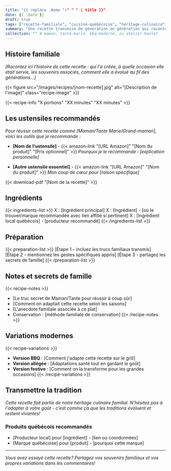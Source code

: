 ```yaml
---
title: "{{ replace .Name "-" " " | title }}"
date: {{ .Date }}
draft: true
tags: ["recette-familiale", "cuisine-québécoise", "héritage-culinaire"]
summary: "Une recette transmise de génération en génération qui raconte notre histoire familiale."
collection: "" # maman, tante-marie, bbq-moderne, ou atelier-boulet
---
```


## Histoire familiale

*[Racontez ici l'histoire de cette recette : qui l'a créée, à quelle occasion elle était servie, les souvenirs associés, comment elle a évolué au fil des générations...]*

<!--more-->

{{< figure src="/images/recipes/[nom-recette].jpg" alt="[Description de l'image]" class="recipe-image" >}}

{{< recipe-info "X portions" "XX minutes" "XX minutes" >}}

## Les ustensiles recommandés

*Pour réussir cette recette comme [Maman/Tante Marie/Grand-maman], voici les outils que je recommande :*

- **[Nom de l'ustensile]** - {{< amazon-link "[URL Amazon]" "[Nom du produit]" "[Prix optionnel]" >}}
  *Pourquoi je le recommande : [explication personnelle]*

- **[Autre ustensile essentiel]** - {{< amazon-link "[URL Amazon]" "[Nom du produit]" >}}
  *Mon coup de cœur pour [raison spécifique]*

{{< download-pdf "[Nom de la recette]" >}}

## Ingrédients

{{< ingredients-list >}}
X : [Ingrédient principal]
X : [Ingrédient] - [où le trouver/marque recommandée avec lien affilié si pertinent]
X : [Ingrédient local québécois] - [producteur recommandé]
{{< /ingredients-list >}}

## Préparation

{{< preparation-list >}}
[Étape 1 - incluez les trucs familiaux transmis]
[Étape 2 - mentionnez les gestes spécifiques appris]
[Étape 3 - partagez les secrets de famille]
{{< /preparation-list >}}

## Notes et secrets de famille

{{< recipe-notes >}}
- [Le truc secret de Maman/Tante pour réussir à coup sûr]
- [Comment on adaptait cette recette selon les saisons]
- [L'anecdote familiale associée à ce plat]
- Conservation : [méthode familiale de conservation]
{{< /recipe-notes >}}

## Variations modernes

{{< recipe-variations >}}
- **Version BBQ** : [Comment j'adapte cette recette sur le grill]
- **Version allégée** : [Adaptations santé tout en gardant le goût]
- **Version festive** : [Comment on la transforme pour les grandes occasions]
{{< /recipe-variations >}}

## Transmettre la tradition

*Cette recette fait partie de notre héritage culinaire familial. N'hésitez pas à l'adapter à votre goût - c'est comme ça que les traditions évoluent et restent vivantes!*

### Produits québécois recommandés
- [Producteur local] pour [ingrédient] - [lien ou coordonnées]
- [Marque québécoise] pour [produit] - [pourquoi cette marque]

---

*Vous avez essayé cette recette? Partagez vos souvenirs familiaux et vos propres variations dans les commentaires!*